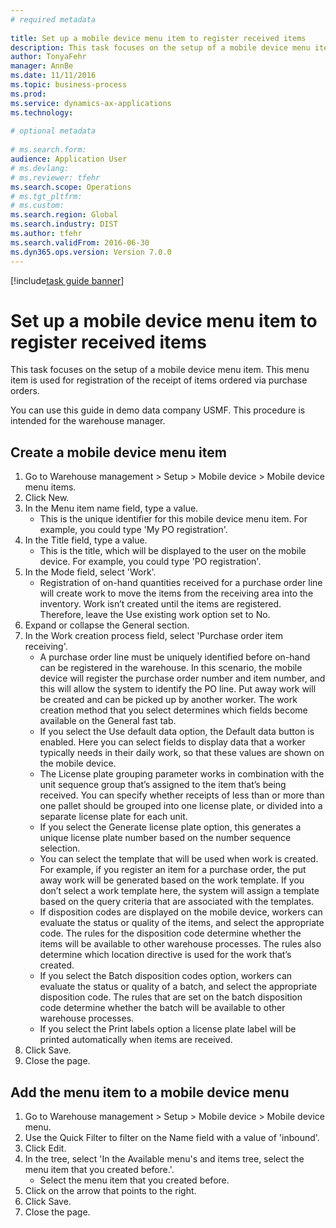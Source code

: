 ```yaml
--- 
# required metadata 
 
title: Set up a mobile device menu item to register received items
description: This task focuses on the setup of a mobile device menu item. 
author: TonyaFehr 
manager: AnnBe 
ms.date: 11/11/2016
ms.topic: business-process 
ms.prod:  
ms.service: dynamics-ax-applications 
ms.technology:  
 
# optional metadata 
 
# ms.search.form:   
audience: Application User 
# ms.devlang:  
# ms.reviewer: tfehr 
ms.search.scope: Operations 
# ms.tgt_pltfrm:  
# ms.custom:  
ms.search.region: Global
ms.search.industry: DIST
ms.author: tfehr 
ms.search.validFrom: 2016-06-30 
ms.dyn365.ops.version: Version 7.0.0 
---
```


[!include[task guide banner](../../includes/task-guide-banner.md)]

# Set up a mobile device menu item to register received items

This task focuses on the setup of a mobile device menu item. This menu item is used for registration of the receipt of items ordered via purchase orders. 
You can use this guide in demo data company USMF. This procedure is intended for the warehouse manager.


## Create a mobile device menu item
1. Go to Warehouse management > Setup > Mobile device > Mobile device menu items.
2. Click New.
3. In the Menu item name field, type a value.
    * This is the unique identifier for this mobile device menu item. For example, you could type 'My PO registration'.  
4. In the Title field, type a value.
    * This is the title, which will be displayed to the user on the mobile device. For example, you could type 'PO registration'.  
5. In the Mode field, select 'Work'.
    * Registration of on-hand quantities received for a purchase order line will create work to move the items from the receiving area into the inventory. Work isn’t created until the items are registered.  Therefore, leave the Use existing work option set to No.  
6. Expand or collapse the General section.
7. In the Work creation process field, select 'Purchase order item receiving'.
    * A purchase order line must be uniquely identified before on-hand can be registered in the warehouse. In this scenario, the mobile device will register the purchase order number and item number, and this will allow the system to identify the PO line. Put away work will be created and can be picked up by another worker.    The work creation method that you select determines which fields become available on the General fast tab.  
    * If you select the Use default data option, the Default data button is enabled. Here you can select fields to display data that a worker typically needs in their daily work, so that these values are shown on the mobile device.  
    * The License plate grouping parameter  works in combination with the unit sequence group that’s assigned to the item that’s being received. You can specify whether receipts of less than or more than one pallet should be grouped into one license plate, or divided into a separate license plate for each unit.  
    * If you select the Generate license plate  option, this generates a unique license plate number based on the number sequence selection.   
    * You can select the template that will be used when work is created. For example, if you register an item for a purchase order, the put away work will be generated based on the work template. If you don’t select a work template here, the system will assign a template based on the query criteria that are associated with the templates.  
    * If disposition codes are displayed on the mobile device, workers can evaluate the status or quality of the items, and select the appropriate code. The rules for  the disposition code determine whether the items will be available to other warehouse processes. The rules also determine which location directive is used for the work that’s created.   
    * If you select the Batch disposition codes option, workers can evaluate the status or quality of a batch, and select the appropriate disposition code.  The rules that are set on the batch disposition code determine whether the batch will be available to other warehouse processes.  
    * If you select the Print labels option a license plate label will be printed automatically when items are received.  
8. Click Save.
9. Close the page.

## Add the menu item to a mobile device menu
1. Go to Warehouse management > Setup > Mobile device > Mobile device menu.
2. Use the Quick Filter to filter on the Name field with a value of 'inbound'.
3. Click Edit.
4. In the tree, select 'In the Available menu's and items tree, select the menu item that you created before.'.
    * Select the menu item that you created before.  
5. Click on the arrow that points to the right.
6. Click Save.
7. Close the page.

